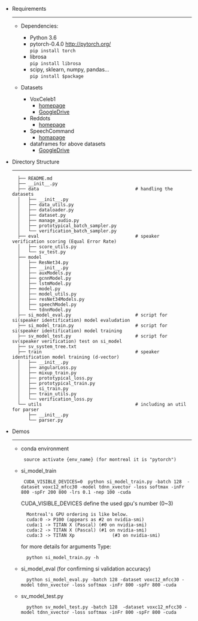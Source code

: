 * Requirements

    ----------
    
    * Dependencies:
		* Python 3.6
        * pytorch-0.4.0  http://pytorch.org/  
            `pip install torch`
        * librosa  
            `pip install librosa`
        * scipy, sklearn, numpy, pandas...  
            `pip install $package`
   
    * Datasets  
        * VoxCeleb1
            - [homepage](http://www.robots.ox.ac.uk/~vgg/data/voxceleb/) 
            - [GoogleDrive](https://drive.google.com/drive/folders/1__Ob2AUuAdzVDRCVhKtKSvGmTKHUKTuR)
        * Reddots   
            - [homepage](https://sites.google.com/site/thereddotsproject/)
        * SpeechCommand
            - [homapage](https://ai.googleblog.com/2017/08/launching-speech-commands-dataset.html)
        * dataframes for above datasets
            - [GoogleDrive](https://drive.google.com/open?id=17LwA37xbMft4ciqHKh0ntxf-Q79T0vL2)
 
* Directory Structure

    ----------
		├── README.md
		├── __init__.py
		├── data									# handling the datasets  
		│   ├── __init__.py
		│   ├── data_utils.py
		│   ├── dataloader.py
		│   ├── dataset.py
		│   ├── manage_audio.py
		│   ├── prototypical_batch_sampler.py
		│   └── verification_batch_sampler.py
		├── eval									# speaker verification scoring (Equal Error Rate)  
		│   ├── score_utils.py
		│   └── sv_test.py
		├── model
		│   ├── ResNet34.py
		│   ├── __init__.py
		│   ├── auxModels.py
		│   ├── gcnnModel.py
		│   ├── lstmModel.py
		│   ├── model.py
		│   ├── model_utils.py
		│   ├── resNet34Models.py
		│   ├── speechModel.py
		│   └── tdnnModel.py
		├── si_model_eval.py                        # script for si(speaker identification) model evaludation
		├── si_model_train.py						# script for si(speaker identification) model training  
		├── sv_model_test.py                        # script for sv(speaker verification) test on si_model
		├── sv_system_tree.txt
		├── train									# speaker identification model training (d-vector)   
		│   ├── __init__.py
		│   ├── angularLoss.py
		│   ├── mixup_train.py
		│   ├── prototypical_loss.py
		│   ├── prototypical_train.py
		│   ├── si_train.py
		│   ├── train_utils.py
		│   └── verification_loss.py
		└── utils									# including an util for parser  
			├── __init__.py
			└── parser.py    

    
* Demos

    ----------
    * conda environment

           source activate {env_name} (for montreal it is "pytorch") 

    
    * si_model_train
    
           CUDA_VISIBLE_DEVICES=0  python si_model_train.py -batch 128  -dataset voxc12_mfcc30 -model tdnn_xvector -loss softmax -inFr 800 -spFr 200 800 -lrs 0.1 -nep 100 -cuda
            
        CUDA_VISIBLE_DEVICES define the used gpu's number (0~3)

            Montreal's GPU ordering is like below.
            cuda:0 -> P100 (appears as #2 on nvidia-smi)
            cuda:1 -> TITAN X (Pascal) (#0 on nvidia-smi)
            cuda:2 -> TITAN X (Pascal) (#1 on nvidia-smi)
            cuda:3 -> TITAN Xp              (#3 on nvidia-smi)

        for more details for arguments Type:
        
            python si_model_train.py -h  

    * si_model_eval (for confirming si validation accuracy)
    
            python si_model_eval.py -batch 128 -dataset voxc12_mfcc30 -model tdnn_xvector -loss softmax -inFr 800 -spFr 800 -cuda
            
    * sv_model_test.py  
       
            python sv_model_test.py -batch 128  -dataset voxc12_mfcc30 -model tdnn_xvector -loss softmax -inFr 800 -spFr 800 -cuda

